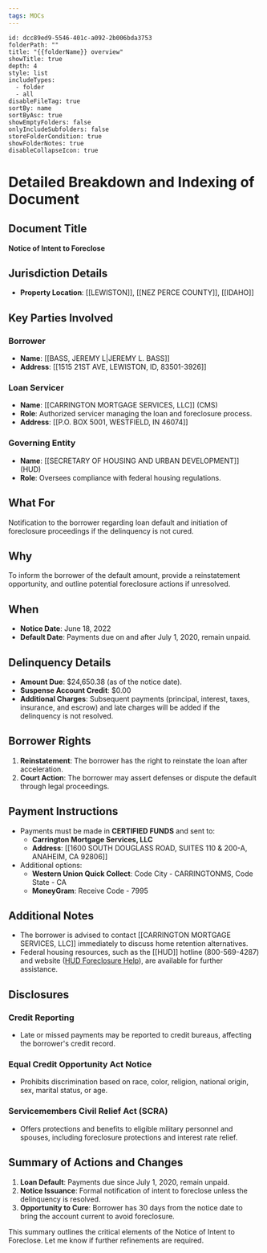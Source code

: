 ```yaml
---
tags: MOCs
---
```

```folder-overview
id: dcc89ed9-5546-401c-a092-2b006bda3753
folderPath: ""
title: "{{folderName}} overview"
showTitle: true
depth: 4
style: list
includeTypes:
  - folder
  - all
disableFileTag: true
sortBy: name
sortByAsc: true
showEmptyFolders: false
onlyIncludeSubfolders: false
storeFolderCondition: true
showFolderNotes: true
disableCollapseIcon: true
```

# Detailed Breakdown and Indexing of Document

## Document Title
**Notice of Intent to Foreclose**

## Jurisdiction Details
- **Property Location**: [[LEWISTON]], [[NEZ PERCE COUNTY]], [[IDAHO]]

## Key Parties Involved
### Borrower
- **Name**: [[BASS, JEREMY L|JEREMY L. BASS]]
- **Address**: [[1515 21ST AVE, LEWISTON, ID, 83501-3926]]

### Loan Servicer
- **Name**: [[CARRINGTON MORTGAGE SERVICES, LLC]] (CMS)
- **Role**: Authorized servicer managing the loan and foreclosure process.
- **Address**: [[P.O. BOX 5001, WESTFIELD, IN 46074]]

### Governing Entity
- **Name**: [[SECRETARY OF HOUSING AND URBAN DEVELOPMENT]] (HUD)
- **Role**: Oversees compliance with federal housing regulations.

## What For
Notification to the borrower regarding loan default and initiation of foreclosure proceedings if the delinquency is not cured.

## Why
To inform the borrower of the default amount, provide a reinstatement opportunity, and outline potential foreclosure actions if unresolved.

## When
- **Notice Date**: June 18, 2022
- **Default Date**: Payments due on and after July 1, 2020, remain unpaid.

## Delinquency Details
- **Amount Due**: $24,650.38 (as of the notice date).
- **Suspense Account Credit**: $0.00
- **Additional Charges**: Subsequent payments (principal, interest, taxes, insurance, and escrow) and late charges will be added if the delinquency is not resolved.

## Borrower Rights
1. **Reinstatement**: The borrower has the right to reinstate the loan after acceleration.
2. **Court Action**: The borrower may assert defenses or dispute the default through legal proceedings.

## Payment Instructions
- Payments must be made in **CERTIFIED FUNDS** and sent to:
  - **Carrington Mortgage Services, LLC**
  - **Address**: [[1600 SOUTH DOUGLASS ROAD, SUITES 110 & 200-A, ANAHEIM, CA 92806]]
- Additional options:
  - **Western Union Quick Collect**: Code City - CARRINGTONMS, Code State - CA
  - **MoneyGram**: Receive Code - 7995

## Additional Notes
- The borrower is advised to contact [[CARRINGTON MORTGAGE SERVICES, LLC]] immediately to discuss home retention alternatives.
- Federal housing resources, such as the [[HUD]] hotline (800-569-4287) and website ([HUD Foreclosure Help](http://www.hud.gov/foreclosure/index.cfm)), are available for further assistance.

## Disclosures
### Credit Reporting
- Late or missed payments may be reported to credit bureaus, affecting the borrower's credit record.

### Equal Credit Opportunity Act Notice
- Prohibits discrimination based on race, color, religion, national origin, sex, marital status, or age.

### Servicemembers Civil Relief Act (SCRA)
- Offers protections and benefits to eligible military personnel and spouses, including foreclosure protections and interest rate relief.

## Summary of Actions and Changes
1. **Loan Default**: Payments due since July 1, 2020, remain unpaid.
2. **Notice Issuance**: Formal notification of intent to foreclose unless the delinquency is resolved.
3. **Opportunity to Cure**: Borrower has 30 days from the notice date to bring the account current to avoid foreclosure.

This summary outlines the critical elements of the Notice of Intent to Foreclose. Let me know if further refinements are required.
